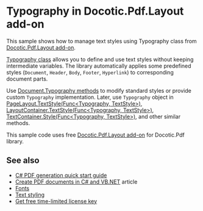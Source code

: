 # Typography in Docotic.Pdf.Layout add-on
This sample shows how to manage text styles using Typography class from [Docotic.Pdf.Layout add-on](https://www.nuget.org/packages/BitMiracle.Docotic.Pdf.Layout/).

[Typography class](https://bitmiracle.com/pdf-library/api/layout/typography) allows you to define and use text styles without keeping intermediate variables.
The library automatically applies some predefined styles (`Document`, `Header`, `Body`, `Footer`, `Hyperlink`) to corresponding document parts.

Use [Document.Typography methods](https://bitmiracle.com/pdf-library/api/layout/document-typography)
to modify standard styles or provide custom `Typography` implementation.
Later, use `Typography` object in [PageLayout.TextStyle(Func<Typography, TextStyle>)](https://bitmiracle.com/pdf-library/api/layout/pagelayout-textstyle#func_typography_textstyle__),
[LayoutContainer.TextStyle(Func<Typography, TextStyle>)](https://bitmiracle.com/pdf-library/api/layout/layoutcontainer-textstyle#func_typography_textstyle__),
[TextContainer.Style(Func<Typography, TextStyle>)](https://bitmiracle.com/pdf-library/api/layout/textcontainer-style#func_typography_textstyle__),
and other similar methods.

This sample code uses free [Docotic.Pdf.Layout add-on](https://www.nuget.org/packages/BitMiracle.Docotic.Pdf.Layout/) for Docotic.Pdf library.

## See also
* [C# PDF generation quick start guide](https://bitmiracle.com/pdf-library/layout/getting-started)
* [Create PDF documents in C# and VB.NET](https://bitmiracle.com/pdf-library/create-pdf) article
* [Fonts](/Samples/Layout/Fonts)
* [Text styling](/Samples/Layout/TextStyling)
* [Get free time-limited license key](https://bitmiracle.com/pdf-library/download)
